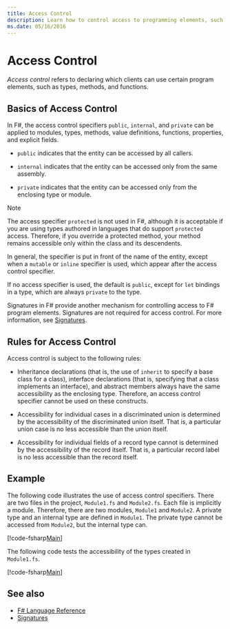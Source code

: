 ```yaml
---
title: Access Control
description: Learn how to control access to programming elements, such as types, methods, and functions, in the F# programming language.
ms.date: 05/16/2016
---
```

# Access Control

*Access control* refers to declaring which clients can use certain program elements, such as types, methods, and functions.

## Basics of Access Control

In F#, the access control specifiers `public`, `internal`, and `private` can be applied to modules, types, methods, value definitions, functions, properties, and explicit fields.

- `public` indicates that the entity can be accessed by all callers.

- `internal` indicates that the entity can be accessed only from the same assembly.

- `private` indicates that the entity can be accessed only from the enclosing type or module.

> [!NOTE]
> The access specifier `protected` is not used in F#, although it is acceptable if you are using types authored in languages that do support `protected` access. Therefore, if you override a protected method, your method remains accessible only within the class and its descendents.

In general, the specifier is put in front of the name of the entity, except when a `mutable` or `inline` specifier is used, which appear after the access control specifier.

If no access specifier is used, the default is `public`, except for `let` bindings in a type, which are always `private` to the type.

Signatures in F# provide another mechanism for controlling access to F# program elements. Signatures are not required for access control. For more information, see [Signatures](signatures.md).

## Rules for Access Control

Access control is subject to the following rules:

- Inheritance declarations (that is, the use of `inherit` to specify a base class for a class), interface declarations (that is, specifying that a class implements an interface), and abstract members always have the same accessibility as the enclosing type. Therefore, an access control specifier cannot be used on these constructs.

- Accessibility for individual cases in a discriminated union is determined by the accessibility of the discriminated union itself. That is, a particular union case is no less accessible than the union itself.

- Accessibility for individual fields of a record type cannot is determined by the accessibility of the record itself. That is, a particular record label is no less accessible than the record itself.

## Example

The following code illustrates the use of access control specifiers. There are two files in the project, `Module1.fs` and `Module2.fs`. Each file is implicitly a module. Therefore, there are two modules, `Module1` and `Module2`. A private type and an internal type are defined in `Module1`. The private type cannot be accessed from `Module2`, but the internal type can.

[!code-fsharp[Main](~/samples/snippets/fsharp/access-control/snippet1.fs)]

The following code tests the accessibility of the types created in `Module1.fs`.

[!code-fsharp[Main](~/samples/snippets/fsharp/access-control/snippet2.fs)]

## See also

- [F# Language Reference](index.md)
- [Signatures](signatures.md)

